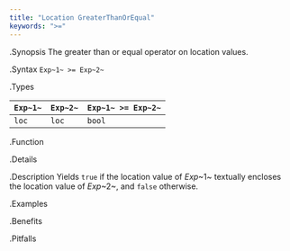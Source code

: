 ```yaml
---
title: "Location GreaterThanOrEqual"
keywords: ">="
---
```


.Synopsis
The greater than or equal operator on location values.

.Syntax
`Exp~1~ >= Exp~2~`

.Types


| `Exp~1~` | `Exp~2~` | `Exp~1~ >= Exp~2~`  |
| --- | --- | --- |
| `loc`     |  `loc`    | `bool`                |


.Function

.Details

.Description
Yields `true` if the location value of _Exp_~1~ textually encloses
the location value of _Exp_~2~, and `false` otherwise.

.Examples

.Benefits

.Pitfalls

